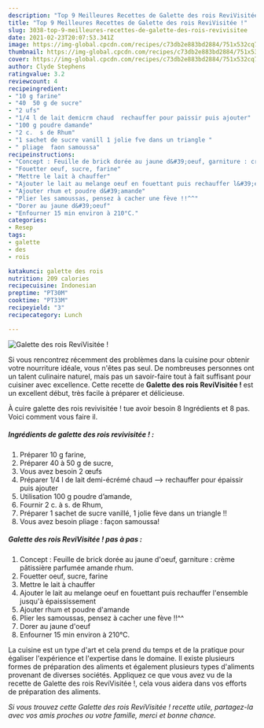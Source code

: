 ```yaml
---
description: "Top 9 Meilleures Recettes de Galette des rois ReviVisitée !"
title: "Top 9 Meilleures Recettes de Galette des rois ReviVisitée !"
slug: 3038-top-9-meilleures-recettes-de-galette-des-rois-revivisitee
date: 2021-02-23T20:07:53.341Z
image: https://img-global.cpcdn.com/recipes/c73db2e883bd2884/751x532cq70/galette-des-rois-revivisitee-photo-principale-de-la-recette.jpg
thumbnail: https://img-global.cpcdn.com/recipes/c73db2e883bd2884/751x532cq70/galette-des-rois-revivisitee-photo-principale-de-la-recette.jpg
cover: https://img-global.cpcdn.com/recipes/c73db2e883bd2884/751x532cq70/galette-des-rois-revivisitee-photo-principale-de-la-recette.jpg
author: Clyde Stephens
ratingvalue: 3.2
reviewcount: 4
recipeingredient:
- "10 g farine"
- "40  50 g de sucre"
- "2 ufs"
- "1/4 l de lait demicrm chaud  rechauffer pour paissir puis ajouter"
- "100 g poudre damande"
- "2 c.  s de Rhum"
- "1 sachet de sucre vanill 1 jolie fve dans un triangle "
- " pliage  faon samoussa"
recipeinstructions:
- "Concept : Feuille de brick dorée au jaune d&#39;oeuf, garniture : crème pâtissière parfumée amande rhum."
- "Fouetter oeuf, sucre, farine"
- "Mettre le lait à chauffer"
- "Ajouter le lait au melange oeuf en fouettant puis rechauffer l&#39;ensemble jusqu&#39;à épaississement"
- "Ajouter rhum et poudre d&#39;amande"
- "Plier les samoussas, pensez à cacher une fève !!^^"
- "Dorer au jaune d&#39;oeuf"
- "Enfourner 15 min environ à 210°C."
categories:
- Resep
tags:
- galette
- des
- rois

katakunci: galette des rois 
nutrition: 209 calories
recipecuisine: Indonesian
preptime: "PT30M"
cooktime: "PT33M"
recipeyield: "3"
recipecategory: Lunch

---
```



![Galette des rois ReviVisitée !](https://img-global.cpcdn.com/recipes/c73db2e883bd2884/751x532cq70/galette-des-rois-revivisitee-photo-principale-de-la-recette.jpg)

Si vous rencontrez récemment des problèmes dans la cuisine pour obtenir votre nourriture idéale, vous n'êtes pas seul. De nombreuses personnes ont un talent culinaire naturel, mais pas un savoir-faire tout à fait suffisant pour cuisiner avec excellence. Cette recette de <strong> Galette des rois ReviVisitée ! </strong> est un excellent début, très facile à préparer et délicieuse.

<!--inarticleads1-->

À cuire galette des rois revivisitée ! tue avoir besoin 8 Ingrédients et 8 pas. Voici comment vous faire il.

##### Ingrédients de galette des rois revivisitée ! :

1. Préparer 10 g farine,
1. Préparer 40 à 50 g de sucre,
1. Vous avez besoin 2 œufs
1. Préparer 1/4 l de lait demi-écrémé chaud --&gt; rechauffer pour épaissir puis ajouter
1. Utilisation 100 g poudre d’amande,
1. Fournir 2 c. à s. de Rhum,
1. Préparer 1 sachet de sucre vanillé, 1 jolie fève dans un triangle !!
1. Vous avez besoin  pliage : façon samoussa!




<!--inarticleads2-->

##### Galette des rois ReviVisitée ! pas à pas :

1. Concept : Feuille de brick dorée au jaune d&#39;oeuf, garniture : crème pâtissière parfumée amande rhum.
1. Fouetter oeuf, sucre, farine
1. Mettre le lait à chauffer
1. Ajouter le lait au melange oeuf en fouettant puis rechauffer l&#39;ensemble jusqu&#39;à épaississement
1. Ajouter rhum et poudre d&#39;amande
1. Plier les samoussas, pensez à cacher une fève !!^^
1. Dorer au jaune d&#39;oeuf
1. Enfourner 15 min environ à 210°C.




<!--inarticleads1-->

<p>
La cuisine est un type d'art et cela prend du temps et de la pratique pour égaliser l'expérience et l'expertise dans le domaine. Il existe plusieurs formes de préparation des aliments et également plusieurs types d'aliments provenant de diverses sociétés. Appliquez ce que vous avez vu de la recette de Galette des rois ReviVisitée !, cela vous aidera dans vos efforts de préparation des aliments.
</p>

<p>
<i>Si vous trouvez cette Galette des rois ReviVisitée ! recette utile, partagez-la avec vos amis proches ou votre famille, merci et bonne chance.</i>
</p>

